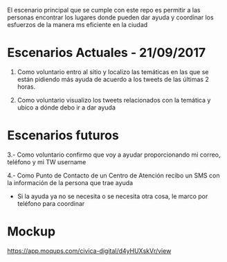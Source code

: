 El escenario principal que se cumple con este repo es permitir a las personas encontrar los lugares donde pueden dar ayuda y coordinar los esfuerzos de la manera ms eficiente en la ciudad

# Escenarios Actuales - 21/09/2017

1. Como voluntario entro al sitio y localizo las temáticas en las que se están pidiendo más ayuda de acuerdo a los tweets de las últimas 2 horas. 

2. Como voluntario visualizo los tweets relacionados con la temática y ubico a dónde debo ir a dar ayuda

# Escenarios futuros

3.- Como voluntario confirmo que voy a ayudar proporcionando mi correo, teléfono y mi TW username 

4.- Como Punto de Contacto de un Centro de Atención recibo un SMS con la información de la persona que trae ayuda 
  - Si la ayuda ya no se necesita o se necesita otra cosa, le marco por teléfono para coordinar

# Mockup 

https://app.moqups.com/civica-digital/d4yHUXskVr/view



